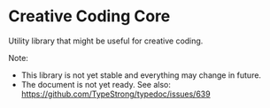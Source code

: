 # Creative Coding Core

Utility library that might be useful for creative coding.

Note:
- This library is not yet stable and everything may change in future.
- The document is not yet ready. See also: https://github.com/TypeStrong/typedoc/issues/639
